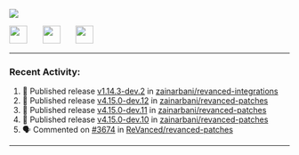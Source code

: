 <p align="left">
  <!-- Typing SVG by DenverCoder1 - https://github.com/DenverCoder1/readme-typing-svg -->
  <a href="https://github.com/DenverCoder1/readme-typing-svg">
    <img src="https://readme-typing-svg.demolab.com/?lines=Hello%2E%2E%2E;Im%20Zain;&font=Fira%20Code&center=false&width=440&height=45&color=00FFFF&vCenter=true&pause=1000&size=22" /></a>
</p>

<p align="left">
  <a href="https://www.youtube.com/@zainarbani"><img width="32px" src="https://www.freeiconspng.com/uploads/youtube-subscribe-png-youtube-subscribe-to-5.png"/></a>
  &#8287;&#8287;&#8287;&#8287;&#8287;
  <a href="mailto:zaintsyariev@gmail.com"><img width="32px" src="https://www.freeiconspng.com/uploads/email-icon--100-flat-vol-2-iconset--graphicloads-18.png"/></a>
  &#8287;&#8287;&#8287;&#8287;&#8287;
  <a href="https://t.me/AnotherZain"><img width="32px" src="https://www.freeiconspng.com/uploads/telegram-icon-1.png"></a>
</p>

---

<h3>Recent Activity:</h3>

<!-- https://github.com/jamesgeorge007/github-activity-readme -->
<!--START_SECTION:activity-->
1. 🚀 Published release [v1.14.3-dev.2](https://github.com/zainarbani/revanced-integrations/releases/tag/v1.14.3-dev.2) in [zainarbani/revanced-integrations](https://github.com/zainarbani/revanced-integrations)
2. 🚀 Published release [v4.15.0-dev.12](https://github.com/zainarbani/revanced-patches/releases/tag/v4.15.0-dev.12) in [zainarbani/revanced-patches](https://github.com/zainarbani/revanced-patches)
3. 🚀 Published release [v4.15.0-dev.11](https://github.com/zainarbani/revanced-patches/releases/tag/v4.15.0-dev.11) in [zainarbani/revanced-patches](https://github.com/zainarbani/revanced-patches)
4. 🚀 Published release [v4.15.0-dev.10](https://github.com/zainarbani/revanced-patches/releases/tag/v4.15.0-dev.10) in [zainarbani/revanced-patches](https://github.com/zainarbani/revanced-patches)
5. 🗣 Commented on [#3674](https://github.com/ReVanced/revanced-patches/pull/3674#issuecomment-2365619004) in [ReVanced/revanced-patches](https://github.com/ReVanced/revanced-patches)
<!--END_SECTION:activity-->

---
